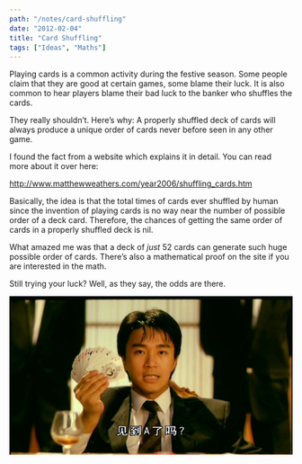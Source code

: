 ```yaml
---
path: "/notes/card-shuffling"
date: "2012-02-04"
title: "Card Shuffling"
tags: ["Ideas", "Maths"]
---
```


Playing cards is a common activity during the festive season. Some people claim that they are good at certain games, some blame their luck. It is also common to hear players blame their bad luck to the banker who shuffles the cards.

They really shouldn’t. Here’s why: A properly shuffled deck of cards will always produce a unique order of cards never before seen in any other game.

I found the fact from a website which explains it in detail. You can read more about it over here:

<a href="http://www.matthewweathers.com/year2006/shuffling_cards.htm" target="_blank" rel="noopener noreferrer">http://www.matthewweathers.com/year2006/shuffling_cards.htm</a>

Basically, the idea is that the total times of cards ever shuffled by human since the invention of playing cards is no way near the number of possible order of a deck card. Therefore, the chances of getting the same order of cards in a properly shuffled deck is nil.

What amazed me was that a deck of *just* 52 cards can generate such huge possible order of cards. There’s also a mathematical proof on the site if you are interested in the math.

Still trying your luck? Well, as they say, the odds are there.

![Stephen Chow in God of Gamblers](./stephan_chow_ace.jpg)